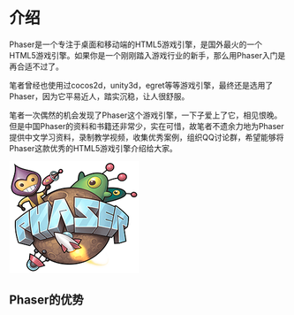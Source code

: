 # 介绍

Phaser是一个专注于桌面和移动端的HTML5游戏引擎，是国外最火的一个HTML5游戏引擎。如果你是一个刚刚踏入游戏行业的新手，那么用Phaser入门是再合适不过了。

笔者曾经也使用过cocos2d，unity3d，egret等等游戏引擎，最终还是选用了Phaser，因为它平易近人，踏实沉稳，让人很舒服。

笔者一次偶然的机会发现了Phaser这个游戏引擎，一下子爱上了它，相见恨晚。但是中国Phaser的资料和书籍还非常少，实在可惜，故笔者不遗余力地为Phaser提供中文学习资料，录制教学视频，收集优秀案例，组织QQ讨论群，希望能够将Phaser这款优秀的HTML5游戏引擎介绍给大家。

![Phaser](assets/INTRODUCTION/logo.png "Phaser")

## Phaser的优势






